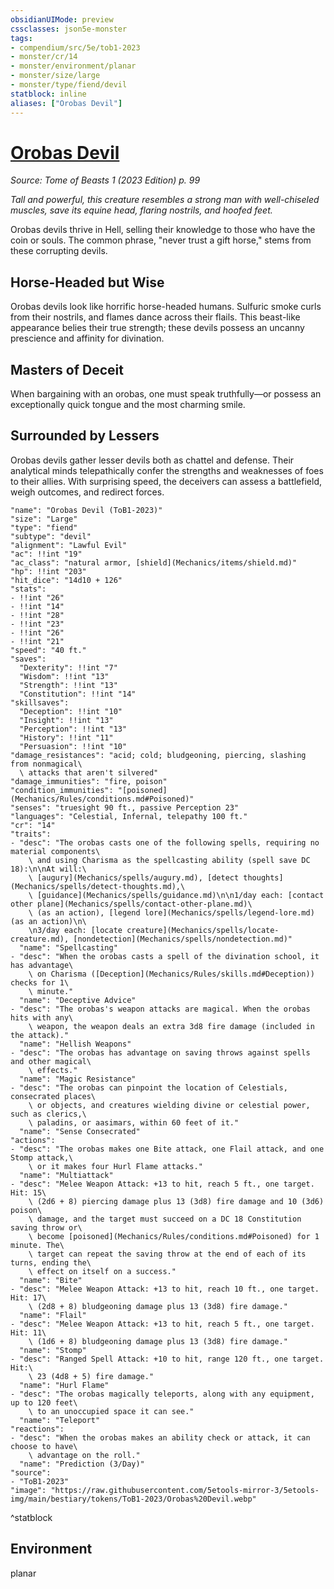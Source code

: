 ```yaml
---
obsidianUIMode: preview
cssclasses: json5e-monster
tags:
- compendium/src/5e/tob1-2023
- monster/cr/14
- monster/environment/planar
- monster/size/large
- monster/type/fiend/devil
statblock: inline
aliases: ["Orobas Devil"]
---
```

# [Orobas Devil](Mechanics\bestiary\fiend/orobas-devil-tob1-2023.md)
*Source: Tome of Beasts 1 (2023 Edition) p. 99*  

*Tall and powerful, this creature resembles a strong man with well-chiseled muscles, save its equine head, flaring nostrils, and hoofed feet.*

Orobas devils thrive in Hell, selling their knowledge to those who have the coin or souls. The common phrase, "never trust a gift horse," stems from these corrupting devils.

## Horse-Headed but Wise

Orobas devils look like horrific horse-headed humans. Sulfuric smoke curls from their nostrils, and flames dance across their flails. This beast-like appearance belies their true strength; these devils possess an uncanny prescience and affinity for divination.

## Masters of Deceit

When bargaining with an orobas, one must speak truthfully—or possess an exceptionally quick tongue and the most charming smile.

## Surrounded by Lessers

Orobas devils gather lesser devils both as chattel and defense. Their analytical minds telepathically confer the strengths and weaknesses of foes to their allies. With surprising speed, the deceivers can assess a battlefield, weigh outcomes, and redirect forces.

```statblock
"name": "Orobas Devil (ToB1-2023)"
"size": "Large"
"type": "fiend"
"subtype": "devil"
"alignment": "Lawful Evil"
"ac": !!int "19"
"ac_class": "natural armor, [shield](Mechanics/items/shield.md)"
"hp": !!int "203"
"hit_dice": "14d10 + 126"
"stats":
- !!int "26"
- !!int "14"
- !!int "28"
- !!int "23"
- !!int "26"
- !!int "21"
"speed": "40 ft."
"saves":
  "Dexterity": !!int "7"
  "Wisdom": !!int "13"
  "Strength": !!int "13"
  "Constitution": !!int "14"
"skillsaves":
  "Deception": !!int "10"
  "Insight": !!int "13"
  "Perception": !!int "13"
  "History": !!int "11"
  "Persuasion": !!int "10"
"damage_resistances": "acid; cold; bludgeoning, piercing, slashing from nonmagical\
  \ attacks that aren't silvered"
"damage_immunities": "fire, poison"
"condition_immunities": "[poisoned](Mechanics/Rules/conditions.md#Poisoned)"
"senses": "truesight 90 ft., passive Perception 23"
"languages": "Celestial, Infernal, telepathy 100 ft."
"cr": "14"
"traits":
- "desc": "The orobas casts one of the following spells, requiring no material components\
    \ and using Charisma as the spellcasting ability (spell save DC 18):\n\nAt will:\
    \ [augury](Mechanics/spells/augury.md), [detect thoughts](Mechanics/spells/detect-thoughts.md),\
    \ [guidance](Mechanics/spells/guidance.md)\n\n1/day each: [contact other plane](Mechanics/spells/contact-other-plane.md)\
    \ (as an action), [legend lore](Mechanics/spells/legend-lore.md) (as an action)\n\
    \n3/day each: [locate creature](Mechanics/spells/locate-creature.md), [nondetection](Mechanics/spells/nondetection.md)"
  "name": "Spellcasting"
- "desc": "When the orobas casts a spell of the divination school, it has advantage\
    \ on Charisma ([Deception](Mechanics/Rules/skills.md#Deception)) checks for 1\
    \ minute."
  "name": "Deceptive Advice"
- "desc": "The orobas's weapon attacks are magical. When the orobas hits with any\
    \ weapon, the weapon deals an extra 3d8 fire damage (included in the attack)."
  "name": "Hellish Weapons"
- "desc": "The orobas has advantage on saving throws against spells and other magical\
    \ effects."
  "name": "Magic Resistance"
- "desc": "The orobas can pinpoint the location of Celestials, consecrated places\
    \ or objects, and creatures wielding divine or celestial power, such as clerics,\
    \ paladins, or aasimars, within 60 feet of it."
  "name": "Sense Consecrated"
"actions":
- "desc": "The orobas makes one Bite attack, one Flail attack, and one Stomp attack,\
    \ or it makes four Hurl Flame attacks."
  "name": "Multiattack"
- "desc": "Melee Weapon Attack: +13 to hit, reach 5 ft., one target. Hit: 15\
    \ (2d6 + 8) piercing damage plus 13 (3d8) fire damage and 10 (3d6) poison\
    \ damage, and the target must succeed on a DC 18 Constitution saving throw or\
    \ become [poisoned](Mechanics/Rules/conditions.md#Poisoned) for 1 minute. The\
    \ target can repeat the saving throw at the end of each of its turns, ending the\
    \ effect on itself on a success."
  "name": "Bite"
- "desc": "Melee Weapon Attack: +13 to hit, reach 10 ft., one target. Hit: 17\
    \ (2d8 + 8) bludgeoning damage plus 13 (3d8) fire damage."
  "name": "Flail"
- "desc": "Melee Weapon Attack: +13 to hit, reach 5 ft., one target. Hit: 11\
    \ (1d6 + 8) bludgeoning damage plus 13 (3d8) fire damage."
  "name": "Stomp"
- "desc": "Ranged Spell Attack: +10 to hit, range 120 ft., one target. Hit:\
    \ 23 (4d8 + 5) fire damage."
  "name": "Hurl Flame"
- "desc": "The orobas magically teleports, along with any equipment, up to 120 feet\
    \ to an unoccupied space it can see."
  "name": "Teleport"
"reactions":
- "desc": "When the orobas makes an ability check or attack, it can choose to have\
    \ advantage on the roll."
  "name": "Prediction (3/Day)"
"source":
- "ToB1-2023"
"image": "https://raw.githubusercontent.com/5etools-mirror-3/5etools-img/main/bestiary/tokens/ToB1-2023/Orobas%20Devil.webp"
```
^statblock

## Environment

planar
